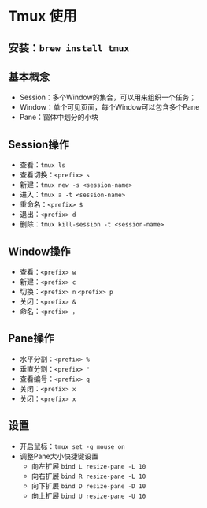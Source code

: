 # Tmux 使用

## 安装：`brew install tmux`

## 基本概念

+ Session：多个Window的集合，可以用来组织一个任务；
+ Window：单个可见页面，每个Window可以包含多个Pane
+ Pane：窗体中划分的小块

## Session操作

+ 查看：`tmux ls`
+ 查看切换：`<prefix> s`
+ 新建：`tmux new -s <session-name>`
+ 进入：`tmux a -t <session-name>`
+ 重命名：`<prefix> $`
+ 退出：`<prefix> d`
+ 删除：`tmux kill-session -t <session-name>`

## Window操作

+ 查看：`<prefix> w`
+ 新建：`<prefix> c`
+ 切换：`<prefix> n` `<prefix> p`
+ 关闭：`<prefix> &`
+ 命名：`<prefix> ，`

## Pane操作

+ 水平分割：`<prefix> %`
+ 垂直分割：`<prefix> "`
+ 查看编号：`<prefix> q`
+ 关闭：`<prefix> x`
+ 关闭：`<prefix> x`

## 设置

+ 开启鼠标：`tmux set -g mouse on`
+ 调整Pane大小快捷键设置
  + 向左扩展 `bind L resize-pane -L 10`
  + 向右扩展 `bind R resize-pane -L 10`
  + 向下扩展 `bind D resize-pane -D 10`
  + 向上扩展 `bind U resize-pane -U 10`
